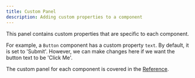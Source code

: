 ```yaml
---
title: Custom Panel
description: Adding custom properties to a component
---
```

This panel contains custom properties that are specific to each component. 

For example, a `Button` component has a custom property `text`. By default, it is set to 'Submit'. However, we can make changes here if we want the button text to be 'Click Me'.  

The custom panel for each component is covered in the [Reference](/comp-reference/).